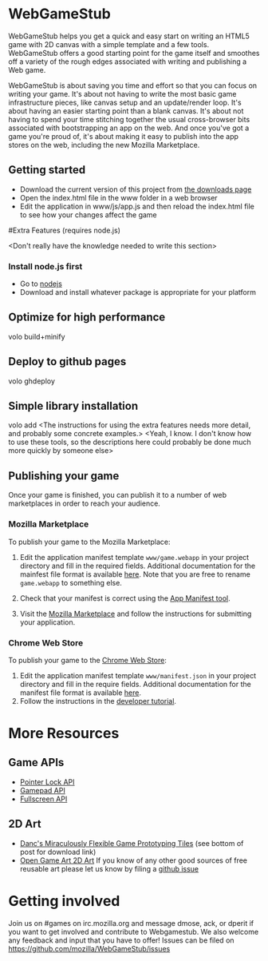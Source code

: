 # WebGameStub

WebGameStub helps you get a quick and easy start on writing an HTML5 game with 2D canvas with a simple template and a few tools.
WebGameStub  offers a good starting point for the game itself and smoothes off a  variety of the rough edges associated with writing and publishing a Web game.

WebGameStub is about saving you time and effort so that you can focus on writing your game.
It's about not having to write the most basic game infrastructure pieces, like canvas setup and an update/render loop.
It's about having an easier starting point than a blank canvas.
It's about not having to spend your time stitching together the usual cross-browser bits associated with bootstrapping an app on the web.
And once you've got a game you're proud of, it's about making it easy to publish into the app stores on the web, including the new Mozilla Marketplace.

## Getting started

* Download the current version of this project from
[the downloads page](https://github.com/mozilla/WebGameStub/downloads)
* Open the index.html file in the www folder in a web browser
* Edit the application in www/js/app.js and then reload the index.html file to see how your changes affect the game

#Extra Features (requires node.js)

<Start by explaining what the extra features are. Then elaborate on how to use them and what the prerequisites are.> <Don't really have the knowledge needed to write this section>

### Install node.js first

* Go to [nodejs](http://nodejs.org/)
* Download and install whatever package is appropriate for your platform

## Optimize for high performance

volo build+minify

## Deploy to github pages

volo ghdeploy

## Simple library installation

volo add
<The instructions for using the extra features needs more detail, and probably some concrete examples.> <Yeah, I know. I don't know how to use these tools, so the descriptions here could probably be done much more quickly by someone else>

## Publishing your game

Once your game is finished, you can publish it to a number of web marketplaces in order to reach your audience.

### Mozilla Marketplace

To publish your game to the Mozilla Marketplace:

1. Edit the application manifest template `www/game.webapp` in your project directory and fill in the required fields. Additional documentation for the mainfest file format is available [here](https://developer.mozilla.org/en/Apps/Manifest). Note that you are free to rename `game.webapp` to something else.

2. Check that your manifest is correct using the [App Manifest tool](http://appmanifest.org/).

3. Visit the [Mozilla Marketplace](https://marketplace.mozilla.org/en-US/developers/) and follow the instructions for submitting your application.

### Chrome Web Store

To publish your game to the [Chrome Web Store]():
1. Edit the application manifest template `www/manifest.json` in your project directory and fill in the require fields. Additional documentation for the manifest file format is available [here](https://developers.google.com/chrome/apps/docs/developers_guide#manifest).
2. Follow the instructions in the [developer tutorial](https://developers.google.com/chrome/web-store/docs/get_started_simple).

# More Resources

## Game APIs

* [Pointer Lock API](https://developer.mozilla.org/en/API/Pointer_Lock_API)
* [Gamepad API](https://developer.mozilla.org/en/API/Gamepad/Using_Gamepad_API)
* [Fullscreen API](https://developer.mozilla.org/en/DOM/Using_full-screen_mode)

## 2D Art

* [Danc's Miraculously Flexible Game Prototyping Tiles](http://www.lostgarden.com/2007/05/dancs-miraculously-flexible-game.html) (see bottom of post for download link)
* [Open Game Art 2D Art](http://opengameart.org/art-search-advanced?keys=&field_art_type_tid[]=9&field_art_tags_tid_op=and&field_art_tags_tid=&name=&sort_by=count&sort_order=DESC&Collection=)
If you know of any other good sources of free reusable art please let us know by
filing a [github issue](https://github.com/mozilla/WebGameStub/issues)

# Getting involved

Join us on #games on irc.mozilla.org and message dmose, ack, or dperit if you want to get involved and contribute to Webgamestub. We also welcome any feedback and input that you have to offer!
Issues can be filed on https://github.com/mozilla/WebGameStub/issues
